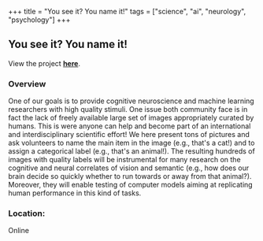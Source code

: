 +++
title = "You see it? You name it!"
tags = ["science", "ai", "neurology", "psychology"]
+++

## You see it? You name it!

View the project [**here**](https://www.zooniverse.org/projects/vborghesani/you-see-it-you-name-it).

### Overview

One of our goals is to provide cognitive neuroscience and machine learning researchers with high quality stimuli. One issue both community face is in fact the lack of freely available large set of images appropriately curated by humans. This is were anyone can help and become part of an international and interdisciplinary scientific effort! We here present tons of pictures and ask volunteers to name the main item in the image (e.g., that's a cat!) and to assign a categorical label (e.g., that's an animal!). The resulting hundreds of images with quality labels will be instrumental for many research on the cognitive and neural correlates of vision and semantic (e.g., how does our brain decide so quickly whether to run towards or away from that animal?). Moreover, they will enable testing of computer models aiming at replicating human performance in this kind of tasks.

### Location:
Online
